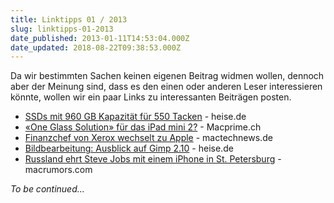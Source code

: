 ```yaml
---
title: Linktipps 01 / 2013
slug: linktipps-01-2013
date_published: 2013-01-11T14:53:04.000Z
date_updated: 2018-08-22T09:38:53.000Z
---
```


Da wir bestimmten Sachen keinen eigenen Beitrag widmen wollen, dennoch aber der Meinung sind, dass es den einen oder anderen Leser interessieren könnte, wollen wir ein paar Links zu interessanten Beiträgen posten.

- [SSDs mit 960 GB Kapazität für 550 Tacken](http://www.heise.de/newsticker/meldung/SSDs-mit-960-GByte-fuer-unter-550-Euro-1781007.html) - heise.de
- [«One Glass Solution» für das iPad mini 2?](http://www.macprime.ch/news/article/one-glass-solution-fuer-das-ipad-mini-2#When:12) - Macprime.ch
- [Finanzchef von Xerox wechselt zu Apple](http://www.mactechnews.de/news/article/Finanzchef-von-Xerox-wechselt-zu-Apple-154841.html) - mactechnews.de
- [Bildbearbeitung: Ausblick auf Gimp 2.10](http://www.heise.de/newsticker/meldung/Bildbearbeitung-Ausblick-auf-Gimp-2-10-1781599.html) - heise.de
- [Russland ehrt Steve Jobs mit einem iPhone in St. Petersburg](http://www.macrumors.com/2013/01/10/russia-commemorates-steve-jobs-with-giant-iphone-in-st-petersburg/) - macrumors.com

*To be continued...*
